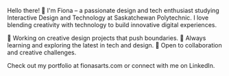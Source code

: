 Hello there! 👋
I'm Fiona – a passionate design and tech enthusiast studying Interactive Design and Technology at Saskatchewan Polytechnic. I love blending creativity with technology to build innovative digital experiences.

🔭 Working on creative design projects that push boundaries.
🌱 Always learning and exploring the latest in tech and design.
🤝 Open to collaboration and creative challenges.

Check out my portfolio at fionasarts.com or connect with me on LinkedIn.
